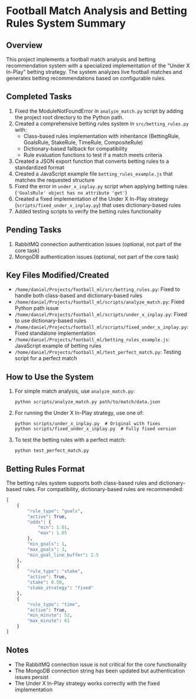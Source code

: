 # Football Match Analysis and Betting Rules System Summary

## Overview
This project implements a football match analysis and betting recommendation system with a specialized implementation of the "Under X In-Play" betting strategy. The system analyzes live football matches and generates betting recommendations based on configurable rules.

## Completed Tasks
1. Fixed the ModuleNotFoundError in `analyze_match.py` script by adding the project root directory to the Python path.
2. Created a comprehensive betting rules system in `src/betting_rules.py` with:
   - Class-based rules implementation with inheritance (BettingRule, GoalsRule, StakeRule, TimeRule, CompositeRule)
   - Dictionary-based fallback for compatibility
   - Rule evaluation functions to test if a match meets criteria
3. Created a JSON export function that converts betting rules to a standardized format
4. Created a JavaScript example file `betting_rules_example.js` that matches the requested structure
5. Fixed the error in `under_x_inplay.py` script when applying betting rules (`'GoalsRule' object has no attribute 'get'`)
6. Created a fixed implementation of the Under X In-Play strategy (`scripts/fixed_under_x_inplay.py`) that uses dictionary-based rules
7. Added testing scripts to verify the betting rules functionality

## Pending Tasks
1. RabbitMQ connection authentication issues (optional, not part of the core task)
2. MongoDB authentication issues (optional, not part of the core task)

## Key Files Modified/Created
- `/home/daniel/Projects/football_ml/src/betting_rules.py`: Fixed to handle both class-based and dictionary-based rules
- `/home/daniel/Projects/football_ml/scripts/analyze_match.py`: Fixed Python path issue
- `/home/daniel/Projects/football_ml/scripts/under_x_inplay.py`: Fixed to use dictionary-based rules
- `/home/daniel/Projects/football_ml/scripts/fixed_under_x_inplay.py`: Fixed standalone implementation
- `/home/daniel/Projects/football_ml/betting_rules_example.js`: JavaScript example of betting rules
- `/home/daniel/Projects/football_ml/test_perfect_match.py`: Testing script for a perfect match

## How to Use the System
1. For simple match analysis, use `analyze_match.py`:
   ```
   python scripts/analyze_match.py path/to/match/data.json
   ```

2. For running the Under X In-Play strategy, use one of:
   ```
   python scripts/under_x_inplay.py  # Original with fixes
   python scripts/fixed_under_x_inplay.py  # Fully fixed version
   ```

3. To test the betting rules with a perfect match:
   ```
   python test_perfect_match.py
   ```

## Betting Rules Format
The betting rules system supports both class-based rules and dictionary-based rules. For compatibility, dictionary-based rules are recommended:

```python
[
    {
        "rule_type": "goals",
        "active": True,
        "odds": {
            "min": 1.01,
            "max": 1.05
        },
        "min_goals": 1,
        "max_goals": 3,
        "min_goal_line_buffer": 2.5
    },
    {
        "rule_type": "stake",
        "active": True,
        "stake": 0.50,
        "stake_strategy": "fixed"
    },
    {
        "rule_type": "time",
        "active": True,
        "min_minute": 52,
        "max_minute": 61
    }
]
```

## Notes
- The RabbitMQ connection issue is not critical for the core functionality
- The MongoDB connection string has been updated but authentication issues persist
- The Under X In-Play strategy works correctly with the fixed implementation
